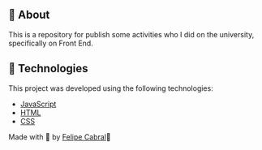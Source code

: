 ## 💭 About

This is a repository for publish some activities who I did on the university, specifically on Front End.

## 🧪 Technologies

This project was developed using the following technologies:

- [JavaScript](https://developer.mozilla.org/pt-BR/docs/Web/JavaScript)
- [HTML](https://developer.mozilla.org/pt-BR/docs/Web/HTML)
- [CSS](https://developer.mozilla.org/pt-BR/docs/Web/CSS)


Made with 💜 by [Felipe Cabral](https://github.com/FCabral07)👋